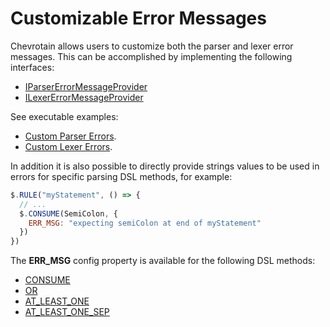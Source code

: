 # Customizable Error Messages

Chevrotain allows users to customize both the parser and lexer error messages.
This can be accomplished by implementing the following interfaces:

- [IParserErrorMessageProvider](https://chevrotain.io/documentation/10_4_0/interfaces/IParserErrorMessageProvider.html)
- [ILexerErrorMessageProvider](https://chevrotain.io/documentation/10_4_0/interfaces/ILexerErrorMessageProvider.html)

See executable examples:

- [Custom Parser Errors](https://github.com/chevrotain/chevrotain/blob/master/examples/parser/custom_errors/custom_errors.js).
- [Custom Lexer Errors](https://github.com/chevrotain/chevrotain/blob/master/examples/lexer/custom_errors/custom_errors.js).

In addition it is also possible to directly provide strings values to be used in errors
for specific parsing DSL methods, for example:

```javascript
$.RULE("myStatement", () => {
  // ...
  $.CONSUME(SemiColon, {
    ERR_MSG: "expecting semiColon at end of myStatement"
  })
})
```

The **ERR_MSG** config property is available for the following DSL methods:

- [CONSUME](https://chevrotain.io/documentation/10_4_0/classes/CstParser.html#CONSUME)
- [OR](https://chevrotain.io/documentation/10_4_0/classes/CstParser.html#OR)
- [AT_LEAST_ONE](https://chevrotain.io/documentation/10_4_0/classes/CstParser.html#AT_LEAST_ONE)
- [AT_LEAST_ONE_SEP](https://chevrotain.io/documentation/10_4_0/classes/CstParser.html#AT_LEAST_ONE_SEP)
